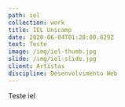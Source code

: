 ```yaml
---
path: iel
collection: work
title: IEL Unicamp
date: 2020-06-04T01:20:00.829Z
text: Teste
image: /img/iel-thumb.jpg
slide: /img/iel-slide.jpg
client: Artístas
discipline: Desenvolvimento Web
---
```

Teste iel
